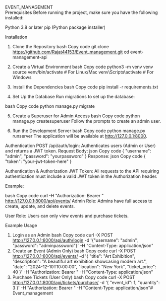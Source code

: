 EVENT_MANAGEMENT    
Prerequisites
Before running the project, make sure you have the following installed:

Python 3.8 or later
pip (Python package installer)


Installation

1. Clone the Repository
bash
Copy code
git clone https://github.com/Rajat44153/Event_management.git
cd event-management-api

2. Create a Virtual Environment
bash
Copy code
python3 -m venv venv
source venv/bin/activate  # For Linux/Mac
venv\Scripts\activate     # For Windows

3. Install the Dependencies
bash
Copy code
pip install -r requirements.txt

4. Set Up the Database
Run migrations to set up the database:

bash
Copy code
python manage.py migrate

5. Create a Superuser for Admin Access
bash
Copy code
python manage.py createsuperuser
Follow the prompts to create an admin user.

6. Run the Development Server
bash
Copy code
python manage.py runserver
The application will be available at http://127.0.0.1:8000.


Authentication
POST /api/auth/login: Authenticates users (Admin or User) and returns a JWT token.
Request Body:
json
Copy code
{
  "username": "admin",
  "password": "yourpassword"
}
Response:
json
Copy code
{
  "token": "your-jwt-token-here"
}

Authentication & Authorization
JWT Token: All requests to the API requiring authentication must include a valid JWT token in the Authorization header.

Example:

bash
Copy code
curl -H "Authorization: Bearer <your-jwt-token>" http://127.0.0.1:8000/api/events/
Admin Role: Admins have full access to create, update, and delete events.

User Role: Users can only view events and purchase tickets.

Example Usage
1. Login as an Admin
bash
Copy code
curl -X POST http://127.0.0.1:8000/api/auth/login -d '{"username": "admin", "password": "adminpassword"}' -H "Content-Type: application/json"
2. Create an Event (Admin Only)
bash
Copy code
curl -X POST http://127.0.0.1:8000/api/events/ -d '{
  "title": "Art Exhibition",
  "description": "A beautiful art exhibition showcasing modern art.",
  "date": "2024-12-10T10:00:00",
  "location": "New York",
  "ticket_price": 40
}' -H "Authorization: Bearer <admin-jwt-token>" -H "Content-Type: application/json"
3. Purchase Tickets (User Only)
bash
Copy code
curl -X POST http://127.0.0.1:8000/api/tickets/purchase/ -d '{
  "event_id": 1,
  "quantity": 3
}' -H "Authorization: Bearer <user-jwt-token>" -H "Content-Type: application/json"# Event_management